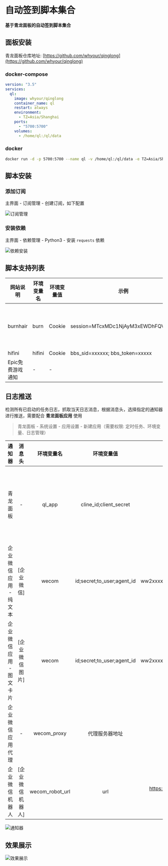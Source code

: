 # 自动签到脚本集合

**基于青龙面板的自动签到脚本集合**

## 面板安装

青龙面板仓库地址: [https://github.com/whyour/qinglong](https://github.com/whyour/qinglong)

### docker-compose

```yaml
version: "3.5"
services:
  ql:
    image: whyour/qinglong
    container_name: ql
    restart: always
    environment:
      - TZ=Asia/Shanghai
    ports:
      - "5700:5700"
    volumes:
      - /home/ql:/ql/data
```

### docker

```bash
docker run -d -p 5700:5700 --name ql -v /home/ql:/ql/data -e TZ=Asia/Shanghai --restart=always whyour/qinglong
```

## 脚本安装

### 添加订阅

主界面 - 订阅管理 - 创建订阅，如下配置

![订阅管理](docs/订阅管理.png)



### 安装依赖

主界面 - 依赖管理 - Python3 - 安装 `requests` 依赖

![依赖安装](docs/依赖安装.png)

## 脚本支持列表

| 网站说明         | 环境变量名 | 环境变量值 | 示例                                | 补充说明                                                     |
| ---------------- | ---------- | ---------- | ----------------------------------- | ------------------------------------------------------------ |
| burnhair         | burn       | Cookie     | session=MTcxMDc1NjAyM3xEWDhFQVFM... | 可以创建多个环境变量名， burn、burn1、burn2.....burn99 (最多支持100个帐号) |
| hifini           | hifini     | Cookie     | bbs_sid=xxxxxx; bbs_token=xxxxx     | -                                                            |
| Epic免费游戏通知 | -          | -          |                                     | 设置企业微信通知器，开启脚本后自动通知                       |

## 日志推送

检测所有已启动的任务日志，抓取当天日志消息，根据消息头，选择指定的通知器进行推送，需要配合 **青龙面板应用** 使用

> 青龙面板 - 系统设置 - 应用设置 - 新建应用（需要权限: 定时任务、环境变量、日志管理）

|         通知器          |      消息头      |   环境变量名    |         环境变量值         |                             示例                             |         备注         |
| :---------------------: | :--------------: | :-------------: | :------------------------: | :----------------------------------------------------------: | :------------------: |
|        青龙面板         |        -         |     ql_app      |   cline_id;client_secret   |                        aaaaaa;bbbbbb                         | 通知器生效的前置需求 |
|  企业微信应用 - 纯文本  |    [企业微信]    |      wecom      | id;secret;to_user;agent_id |       ww2xxxxxx;B9kqCehzUU3hPQrzOeUxxxxxx;@all;1000002       |                      |
| 企业微信应用 - 图文卡片 |  [企业微信图片]  |      wecom      | id;secret;to_user;agent_id |       ww2xxxxxx;B9kqCehzUU3hPQrzOeUxxxxxx;@all;1000002       |                      |
|    企业微信应用代理     |        -         |   wecom_proxy   |       代理服务器地址       |                 http://111.111.111.111:9999                  |                      |
|     企业微信机器人      | [企业微信机器人] | wecom_robot_url |            url             | https://qyapi.weixin.qq.com/cgi-bin/webhook/send?key=xxxxxxxxxx |                      |

![通知器](docs/通知器.png)

## 效果展示

![效果展示](docs/效果.png)
